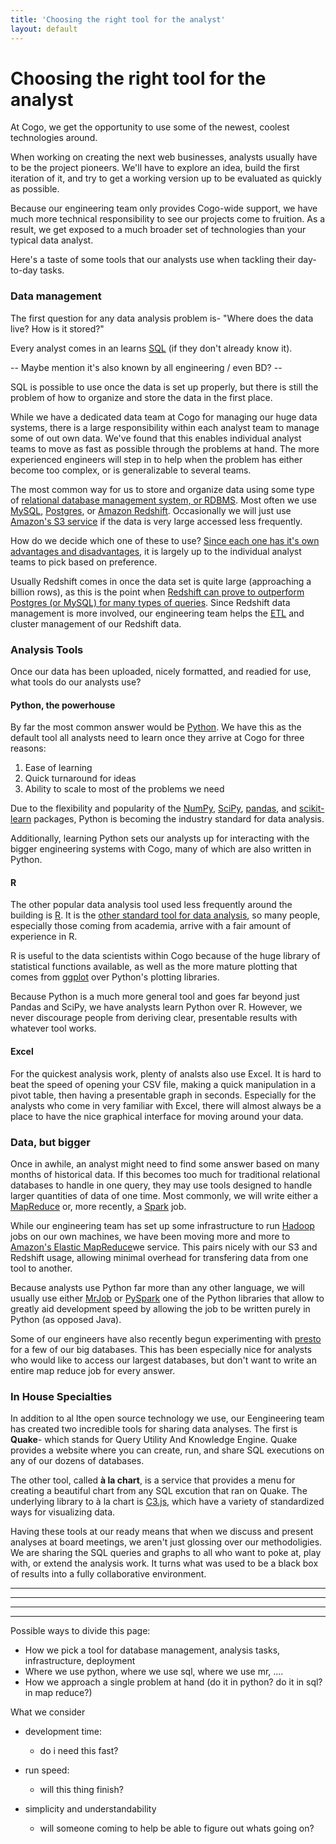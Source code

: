 ```yaml
---
title: 'Choosing the right tool for the analyst'
layout: default
---
```

# Choosing the right tool for the analyst

At Cogo, we get the opportunity to use some of the newest, coolest technologies around. 

When working on creating the next web businesses, analysts usually have to be the project pioneers.
We'll have to explore an idea, build the first iteration of it, and try to get a working version up to be evaluated as quickly as possible.

Because our engineering team only provides Cogo-wide support, we have much more technical responsibility to see our projects come to fruition.
As a result, we get exposed to a much broader set of technologies than your typical data analyst.

Here's a taste of some tools that our analysts use when tackling their day-to-day tasks.


### Data management

The first question for any data analysis problem is- "Where does the data live? How is it stored?"

Every analyst comes in an learns [SQL](https://en.wikipedia.org/wiki/SQL) (if they don't already know it).

-- Maybe mention it's also known by all engineering / even BD? --

SQL is possible to use once the data is set up properly, but there is still the problem of how to organize and store the data in the first place.

While we have a dedicated data team at Cogo for managing our huge data systems, there is a large responsibility within each analyst team to manage some of out own data. 
We've found that this enables individual analyst teams to move as fast as possible through the problems at hand.
The more experienced engineers will step in to help when the problem has either become too complex, or is generalizable to several teams.


The most common way for us to store and organize data using some type of [relational database management system, or RDBMS](https://en.wikipedia.org/wiki/Relational_database_management_system). 
Most often we use [MySQL](https://www.mysql.com/), [Postgres](http://www.postgresql.org/), or [Amazon Redshift](http://docs.aws.amazon.com/redshift/latest/mgmt/welcome.html).
Occasionally we will just use [Amazon's S3 service](https://aws.amazon.com/s3/) if the data is very large accessed less frequently. 

How do we decide which one of these to use? 
[Since each one has it's own advantages and disadvantages](https://www.digitalocean.com/community/tutorials/sqlite-vs-mysql-vs-postgresql-a-comparison-of-relational-database-management-systems), it is largely up to the individual analyst teams to pick based on preference.

Usually Redshift comes in once the data set is quite large (approaching a billion rows), as this is the point when [Redshift can prove to outperform Postgres (or MySQL) for many types of queries](https://www.periscopedata.com/blog/redshift-and-rds-postgres-benchmarked.html).
Since Redshift data management is more involved, our engineering team helps the [ETL](https://en.wikipedia.org/wiki/Extract,_transform,_load) and cluster management of our Redshift data.


### Analysis Tools

Once our data has been uploaded, nicely formatted, and readied for use, what tools do our analysts use?

#### Python, the powerhouse

By far the most common answer would be [Python](https://www.python.org/).
We have this as the default tool all analysts need to learn once they arrive at Cogo for three reasons:

1. Ease of learning
2. Quick turnaround for ideas
3. Ability to scale to most of the problems we need

Due to the flexibility and popularity of the [NumPy](http://www.numpy.org/), [SciPy](https://www.scipy.org/), [pandas](http://pandas.pydata.org/), and [scikit-learn](http://scikit-learn.org/) packages, Python is becoming the industry standard for data analysis.

Additionally, learning Python sets our analysts up for interacting with the bigger engineering systems with Cogo, many of which are also written in Python.

#### R

The other popular data analysis tool used less frequently around the building is [R](https://www.r-project.org/about.html).
It is the [other standard tool for data analysis](https://www.datacamp.com/community/tutorials/r-or-python-for-data-analysis), so many people, especially those coming from academia, arrive with a fair amount of experience in R.

R is useful to the data scientists within Cogo because of the huge library of statistical functions available, as well as the more mature plotting that comes from [ggplot](http://www.statmethods.net/advgraphs/ggplot2.html) over Python's plotting libraries.

Because Python is a much more general tool and goes far beyond just Pandas and SciPy, we have analysts learn Python over R.
However, we never discourage people from deriving clear, presentable results with whatever tool works.


#### Excel

For the quickest analysis work, plenty of analsts also use Excel. 
It is hard to beat the speed of opening your CSV file, making a quick manipulation in a pivot table, then having a presentable graph in seconds.
Especially for the analysts who come in very familiar with Excel, there will almost always be a place to have the nice graphical interface for moving around your data.


### Data, but bigger

Once in awhile, an analyst might need to find some answer based on many months of historical data.
If this becomes too much for traditional relational databases to handle in one query, they may use tools designed to handle larger quantities of data of one time.
Most commonly, we will write either a [MapReduce](https://en.wikipedia.org/wiki/MapReduce) or, more recently, a [Spark](http://spark.apache.org/) job.

While our engineering team has set up some infrastructure to run [Hadoop](http://hadoop.apache.org/) jobs on our own machines, we have been moving more and more to [Amazon's Elastic MapReduce](https://aws.amazon.com/elasticmapreduce/)we service.
This pairs nicely with our S3 and Redshift usage, allowing minimal overhead for transfering data from one tool to another.

Because analysts use Python far more than any other language, we will usually use either [MrJob](https://pythonhosted.org/mrjob/) or [PySpark](https://spark.apache.org/docs/0.9.0/python-programming-guide.html) one of the Python libraries that allow to greatly aid development speed by allowing the job to be written purely in Python (as opposed Java).

Some of our engineers have also recently begun experimenting with [presto](https://prestodb.io/) for a few of our big databases. 
This has been especially nice for analysts who would like to access our largest databases, but don't want to write an entire map reduce job for every answer.

### In House Specialties

In addition to al lthe open source technology we use, our Eengineering team has created two incredible tools for sharing data analyses.
The first is **Quake**- which stands for Query Utility And Knowledge Engine.
Quake provides a website where you can create, run, and share SQL executions on any of our dozens of databases.

The other tool, called **à la chart**, is a service that provides a menu for creating a beautiful chart from any SQL excution that ran on Quake.
The underlying library to à la chart is [C3.js](http://c3js.org/), which have a variety of standardized ways for visualizing data.

Having these tools at our ready means that when we discuss and present analyses at board meetings, we aren't just glossing over our methodoligies.
We are sharing the SQL queries and graphs to all who want to poke at, play with, or extend the analysis work.
It turns what was used to be a black box of results into a fully collaborative environment.

---------

-------

-------

------

Possible ways to divide this page:

- How we pick a tool for database management, analysis tasks, infrastructure, deployment
- Where we use python, where we use sql, where we use mr, ....
- How we approach a single problem at hand (do it in python? do it in sql? in map reduce?)

What we consider

- development time:
  - do i need this fast?

- run speed:
  - will this thing finish?

- simplicity and understandability
  - will someone coming to help be able to figure out whats going on?

